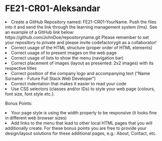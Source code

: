 # FE21-CR01-Aleksandar

<li>Create a GitHub Repository named: FE21-CR01-YourName. Push the files into it and send the link through the learning management system (lms). 
See an example of a GitHub link below: https://github.com/JohnDoe/repositoryname.git Please remember to set your repository to private and please invite codefactorygit as a collaborator!

<li>Correct usage of the HTML structure (proper order of HTML elements)
<li>Correct usage of  to present images on the web page
<li>Correct usage of lists to show the menu (navigation bar)
<li>Correct placement of images (layout as presented: 2x2 images) with its respective titles
<li>Correct position of the company logo and accompanying text (“Name Surname - Future Full Stack Web Developer“)
<li>Correct indentation that makes it easier to read your code
<li>Use CSS selectors (classes and/or IDs) to style your web page (colours, font size, font style etc.).

Bonus Points:
<li>Your page style is using the width properly to be responsive (it looks fine in different web browser sizes)
<li>Add links to the menu that lead to other local HTML pages that you will additionally create. For these bonus points you are free to provide your design/layout solutions for these additional pages, e.g.: About, Contact, etc.
